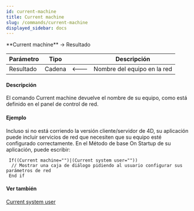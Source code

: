 ```yaml
---
id: current-machine
title: Current machine
slug: /commands/current-machine
displayed_sidebar: docs
---
```


<!--REF #_command_.Current machine.Syntax-->**Current machine**  -> Resultado<!-- END REF-->
<!--REF #_command_.Current machine.Params-->
| Parámetro | Tipo |  | Descripción |
| --- | --- | --- | --- |
| Resultado | Cadena | &#x1F850; | Nombre del equipo en la red |

<!-- END REF-->

#### Descripción 

<!--REF #_command_.Current machine.Summary-->El comando Current machine devuelve el nombre de su equipo, como está definido en el panel de control de red.<!-- END REF-->

#### Ejemplo 

Incluso si no está corriendo la versión cliente/servidor de 4D, su aplicación puede incluir servicios de red que necesiten que su equipo esté configurado correctamente. En el Método de base On Startup de su aplicación, puede escribir:

```4d
 If((Current machine="")|(Current system user=""))
  // Mostrar una caja de diálogo pidiendo al usuario configurar sus parámetros de red
 End if
```

#### Ver también 

[Current system user](current-system-user.md)  